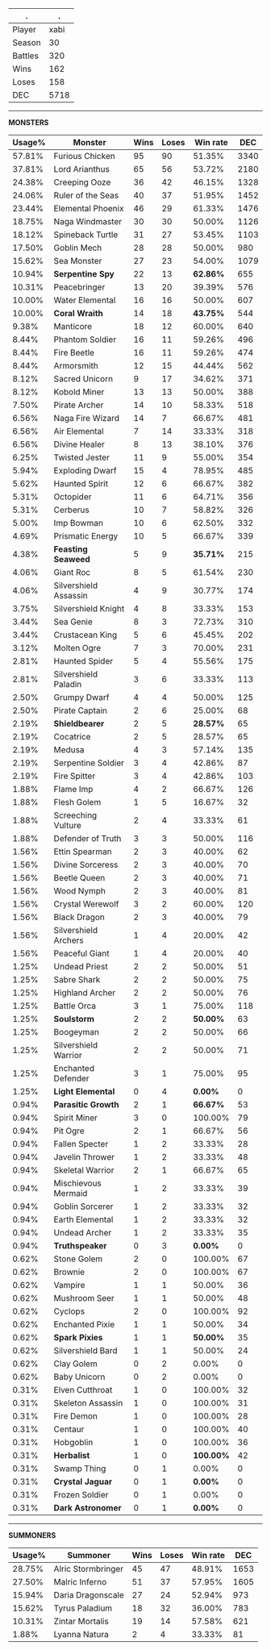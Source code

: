 .|.
|-|-
Player|xabi
Season|30
Battles|320
Wins|162
Loses|158
DEC|5718

---
**MONSTERS**

Usage%|Monster|Wins|Loses|Win rate|DEC|
-|-|-|-|-|-|
57.81%|Furious Chicken|95|90|51.35%|3340|
37.81%|Lord Arianthus|65|56|53.72%|2180|
24.38%|Creeping Ooze|36|42|46.15%|1328|
24.06%|Ruler of the Seas|40|37|51.95%|1452|
23.44%|Elemental Phoenix|46|29|61.33%|1476|
18.75%|Naga Windmaster|30|30|50.00%|1126|
18.12%|Spineback Turtle|31|27|53.45%|1103|
17.50%|Goblin Mech|28|28|50.00%|980|
15.62%|Sea Monster|27|23|54.00%|1079|
10.94%|**Serpentine Spy**|22|13|**62.86%**|655|
10.31%|Peacebringer|13|20|39.39%|576|
10.00%|Water Elemental|16|16|50.00%|607|
10.00%|**Coral Wraith**|14|18|**43.75%**|544|
9.38%|Manticore|18|12|60.00%|640|
8.44%|Phantom Soldier|16|11|59.26%|496|
8.44%|Fire Beetle|16|11|59.26%|474|
8.44%|Armorsmith|12|15|44.44%|562|
8.12%|Sacred Unicorn|9|17|34.62%|371|
8.12%|Kobold Miner|13|13|50.00%|388|
7.50%|Pirate Archer|14|10|58.33%|518|
6.56%|Naga Fire Wizard|14|7|66.67%|481|
6.56%|Air Elemental|7|14|33.33%|318|
6.56%|Divine Healer|8|13|38.10%|376|
6.25%|Twisted Jester|11|9|55.00%|354|
5.94%|Exploding Dwarf|15|4|78.95%|485|
5.62%|Haunted Spirit|12|6|66.67%|382|
5.31%|Octopider|11|6|64.71%|356|
5.31%|Cerberus|10|7|58.82%|326|
5.00%|Imp Bowman|10|6|62.50%|332|
4.69%|Prismatic Energy|10|5|66.67%|339|
4.38%|**Feasting Seaweed**|5|9|**35.71%**|215|
4.06%|Giant Roc|8|5|61.54%|230|
4.06%|Silvershield Assassin|4|9|30.77%|174|
3.75%|Silvershield Knight|4|8|33.33%|153|
3.44%|Sea Genie|8|3|72.73%|310|
3.44%|Crustacean King|5|6|45.45%|202|
3.12%|Molten Ogre|7|3|70.00%|231|
2.81%|Haunted Spider|5|4|55.56%|175|
2.81%|Silvershield Paladin|3|6|33.33%|113|
2.50%|Grumpy Dwarf|4|4|50.00%|125|
2.50%|Pirate Captain|2|6|25.00%|68|
2.19%|**Shieldbearer**|2|5|**28.57%**|65|
2.19%|Cocatrice|2|5|28.57%|65|
2.19%|Medusa|4|3|57.14%|135|
2.19%|Serpentine Soldier|3|4|42.86%|87|
2.19%|Fire Spitter|3|4|42.86%|103|
1.88%|Flame Imp|4|2|66.67%|126|
1.88%|Flesh Golem|1|5|16.67%|32|
1.88%|Screeching Vulture|2|4|33.33%|61|
1.88%|Defender of Truth|3|3|50.00%|116|
1.56%|Ettin Spearman|2|3|40.00%|62|
1.56%|Divine Sorceress|2|3|40.00%|70|
1.56%|Beetle Queen|2|3|40.00%|71|
1.56%|Wood Nymph|2|3|40.00%|81|
1.56%|Crystal Werewolf|3|2|60.00%|120|
1.56%|Black Dragon|2|3|40.00%|79|
1.56%|Silvershield Archers|1|4|20.00%|42|
1.56%|Peaceful Giant|1|4|20.00%|40|
1.25%|Undead Priest|2|2|50.00%|51|
1.25%|Sabre Shark|2|2|50.00%|75|
1.25%|Highland Archer|2|2|50.00%|76|
1.25%|Battle Orca|3|1|75.00%|118|
1.25%|**Soulstorm**|2|2|**50.00%**|63|
1.25%|Boogeyman|2|2|50.00%|66|
1.25%|Silvershield Warrior|2|2|50.00%|71|
1.25%|Enchanted Defender|3|1|75.00%|95|
1.25%|**Light Elemental**|0|4|**0.00%**|0|
0.94%|**Parasitic Growth**|2|1|**66.67%**|53|
0.94%|Spirit Miner|3|0|100.00%|79|
0.94%|Pit Ogre|2|1|66.67%|56|
0.94%|Fallen Specter|1|2|33.33%|28|
0.94%|Javelin Thrower|1|2|33.33%|48|
0.94%|Skeletal Warrior|2|1|66.67%|65|
0.94%|Mischievous Mermaid|1|2|33.33%|39|
0.94%|Goblin Sorcerer|1|2|33.33%|32|
0.94%|Earth Elemental|1|2|33.33%|32|
0.94%|Undead Archer|1|2|33.33%|35|
0.94%|**Truthspeaker**|0|3|**0.00%**|0|
0.62%|Stone Golem|2|0|100.00%|67|
0.62%|Brownie|2|0|100.00%|67|
0.62%|Vampire|1|1|50.00%|36|
0.62%|Mushroom Seer|1|1|50.00%|48|
0.62%|Cyclops|2|0|100.00%|92|
0.62%|Enchanted Pixie|1|1|50.00%|34|
0.62%|**Spark Pixies**|1|1|**50.00%**|35|
0.62%|Silvershield Bard|1|1|50.00%|24|
0.62%|Clay Golem|0|2|0.00%|0|
0.62%|Baby Unicorn|0|2|0.00%|0|
0.31%|Elven Cutthroat|1|0|100.00%|32|
0.31%|Skeleton Assassin|1|0|100.00%|31|
0.31%|Fire Demon|1|0|100.00%|28|
0.31%|Centaur|1|0|100.00%|40|
0.31%|Hobgoblin|1|0|100.00%|36|
0.31%|**Herbalist**|1|0|**100.00%**|42|
0.31%|Swamp Thing|0|1|0.00%|0|
0.31%|**Crystal Jaguar**|0|1|**0.00%**|0|
0.31%|Frozen Soldier|0|1|0.00%|0|
0.31%|**Dark Astronomer**|0|1|**0.00%**|0|

---
**SUMMONERS**

Usage%|Summoner|Wins|Loses|Win rate|DEC|
-|-|-|-|-|-|
28.75%|Alric Stormbringer|45|47|48.91%|1653|
27.50%|Malric Inferno|51|37|57.95%|1605|
15.94%|Daria Dragonscale|27|24|52.94%|973|
15.62%|Tyrus Paladium|18|32|36.00%|783|
10.31%|Zintar Mortalis|19|14|57.58%|621|
1.88%|Lyanna Natura|2|4|33.33%|81|
